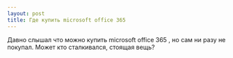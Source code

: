 ```yaml
---
layout: post 
title: Где купить microsoft office 365 
--- 
```

Давно слышал что можно купить microsoft office 365 , но сам ни разу не покупал. Может кто сталкивался, стоящая вещь?
